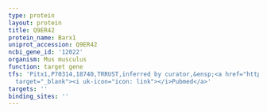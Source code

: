 ```yaml
---
type: protein
layout: protein
title: Q9ER42
protein_name: Barx1
uniprot_accession: Q9ER42
ncbi_gene_id: '12022'
organism: Mus musculus
function: target gene
tfs: 'Pitx1,P70314,18740,TRRUST,inferred by curator,&ensp;<a href="https://www.ncbi.nlm.nih.gov/pubmed/?term=18082678%5Buid%5D"
  target="_blank"><i uk-icon="icon: link"></i>Pubmed</a>'
targets: ''
binding_sites: ''
---
```

